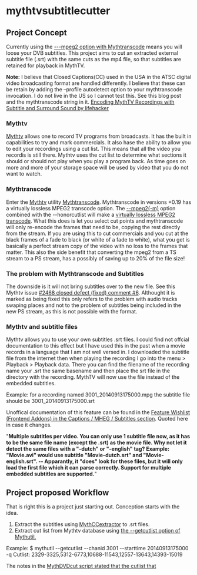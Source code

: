 mythtvsubtitlecutter
====================
<h2>Project Concept</h2>
Currently using the  <a href="http://www.mythtv.org/wiki/mythtranscode#Using_the_--mpeg2_Option_for_.28Virtually.29_Lossless_MPEG2_Transcode">---mpeg2 option with Mythtranscode</a> means you will loose your DVB subtitles. This project aims to cut an extracted external subtitle file (.srt) with the same cuts as the mp4 file, so that subtitles are retained for playback in MythTV.

<b>Note:</b> I believe that Closed Captions(CC) used in the USA in the ATSC digital video broadcasting format are handled differently. I believe that these can be retain by adding the  –profile autodetect option to your mythtranscode invocation. I do not live in the US so I cannot test this. See this blog post and the mythtranscode string in it. <a href="http://www.hackourlife.com/encoding-mythtv-recordings-with-subtitle-and-surround-sound/">Encoding MythTV Recordings with Subtitle and Surround Sound by lifehacker</a>
<h3>Mythtv</h3>
<a href="http://www.mythtv.org">Mythtv</a> allows one to record TV programs from broadcasts. It has the built in capabilities to try and mark commercials. It also hase the ability to allow you to edit your recordings using a cut list. This means that all the video you recordis is still there. Mythtv uses the cut list to determine what sections it should or should not play when you play a program back. As time goes on more and more of your storage space will be used by video that you do not want to watch.
<h3>Mythtranscode</h3>
Enter the <a href="http://www.mythtv.org">Mythtv</a> utility <a href="http://www.mythtv.org/wiki/mythtranscode">Mythtranscode</a>. Mythtranscode in versions +0.19 has a virtually lossless MPEG2 transcode option. The <a href="http://www.mythtv.org/wiki/mythtranscode#Using_the_--mpeg2_Option_for_.28Virtually.29_Lossless_MPEG2_Transcode">--mpeg2(-m)</a> option combined with the --honorcutlist will make a <a href="http://www.mythtv.org/wiki/mythtranscode#Remove_commercials_from_an_MPEG2_recording">virtually lossless MPEG2 transcode</a>. What this does is let you select cut points and mythtranscode will only re-encode the frames that need to be, copying the rest directly from the stream. If you are using this to cut commercials and you cut at the black frames of a fade to black (or white of a fade to white), what you get is basically a perfect stream copy of the video with no loss to the frames that matter. This also the side benefit that converting the mpeg2 from a TS stream to a PS stream, has a possibly of saving up to 20% of the file size!
<h3>The problem with Mythtranscode and Subtitles</h3>
The downside is it will not bring subtitles over to the new file. See this Mythtv issue <a href="https://code.mythtv.org/trac/ticket/2468#comment:6">#2468 closed defect (fixed) comment #6</a>. Althought it is marked as being fixed this only refers to the problem with audio tracks swaping places and not to the problem of subtitles being included in the new PS stream, as this is not possible with the format.
<h3>Mythtv and subtitle files</h3>
Mythtv allows you to use your own subtitles .srt files. I could find not offcial documentation to this effect but I have used this in the past when a movie records in a language that I am not well versed in. I downloaded the subtitle file from the internet then when playing the recording I go into the menu > Playback > Playback data. There you can find the filename of the recording name your .srt the same basename and then place the srt file in the directory with the recording. MythTV will now use the file instead of the embedded subtitles. 

Example: for a recording named 3001_20140913175000.mpg the subtitle file should be 3001_20140913175000.srt

Unoffical documentation of this feature can be found in the <a href="http://www.mythtv.org/wiki/Feature_Wishlist_(Frontend_Addons)#Captions_.2F_MHEG_.2F_Subtitles">Feature Wishlist (Frontend Addons) in the Captions / MHEG / Subtitles section</a>. Quoted here in case it changes.

"<b>Multiple subtitles per video. You can only use 1 subtitle file now, as it has to be the same file name (except the .srt) as the movie file. Why not let it detect the same files with a "-dutch" or "-english" tag? Example: "Movie.avi" would use subtitle "Movie-dutch.srt" and "Movie-english.srt". -- Apparantly, it "does" look for these files, but it will only load the first file which it can parse correctly.
Support for multiple embedded subtitles are supported.</b>"

<h2>Project proposed Workflow</h2>
That is right this is a project just starting out. Conception starts with the idea.

1. Extract the subtitles using <a href="http://www.mythtv.org/wiki/Mythccextractor">MythCCextractor</a> to .srt files.
2. Extract cut list from Mythtv database using <a href="http://www.mythtv.org/wiki/Mythutil#--getcutlist"> the --getcutlist option of Mythutil.</a>  

Example:
$ mythutil --getcutlist --chanid 3001 --starttime 20140913175000 -q
Cutlist: 2329-3325,5312-6773,10688-11543,12557-13643,14393-15019

The notes in the <a href="http://www.mythtv.org/wiki/MythDVBcut">MythDVDcut script stated that the cutlist that 


